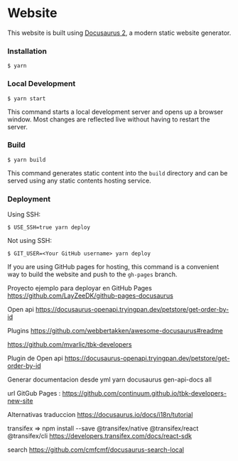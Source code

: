 # Website

This website is built using [Docusaurus 2](https://docusaurus.io/), a modern static website generator.

### Installation

```
$ yarn
```

### Local Development

```
$ yarn start
```

This command starts a local development server and opens up a browser window. Most changes are reflected live without having to restart the server.

### Build

```
$ yarn build
```

This command generates static content into the `build` directory and can be served using any static contents hosting service.

### Deployment

Using SSH:

```
$ USE_SSH=true yarn deploy
```

Not using SSH:

```
$ GIT_USER=<Your GitHub username> yarn deploy
```

If you are using GitHub pages for hosting, this command is a convenient way to build the website and push to the `gh-pages` branch.



Proyecto ejemplo para deployar en GitHub Pages https://github.com/LayZeeDK/github-pages-docusaurus

Open api https://docusaurus-openapi.tryingpan.dev/petstore/get-order-by-id

Plugins https://github.com/webbertakken/awesome-docusaurus#readme


https://github.com/mvarlic/tbk-developers



Plugin de Open api
 https://docusaurus-openapi.tryingpan.dev/petstore/get-order-by-id

Generar documentacion desde yml
yarn docusaurus gen-api-docs all





url GitGub Pages : https://github.com/continuum.github.io/tbk-developers-new-site


Alternativas traduccion 
https://docusaurus.io/docs/i18n/tutorial


transifex => 
npm install --save @transifex/native @transifex/react @transifex/cli
https://developers.transifex.com/docs/react-sdk


search
https://github.com/cmfcmf/docusaurus-search-local